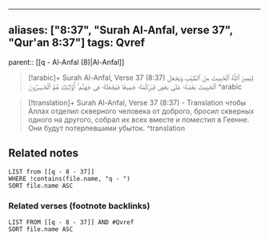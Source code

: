 
---
aliases: ["8:37", "Surah Al-Anfal, verse 37", "Qur'an 8:37"]
tags: Qvref
---

parent:: [[q - Al-Anfal (8)|Al-Anfal]]

> [!arabic]+ Surah Al-Anfal, Verse 37 (8:37)
> <span class="quran-arabic">لِيَمِيزَ ٱللَّهُ ٱلْخَبِيثَ مِنَ ٱلطَّيِّبِ وَيَجْعَلَ ٱلْخَبِيثَ بَعْضَهُۥ عَلَىٰ بَعْضٍ فَيَرْكُمَهُۥ جَمِيعًا فَيَجْعَلَهُۥ فِى جَهَنَّمَ ۚ أُو۟لَـٰٓئِكَ هُمُ ٱلْخَـٰسِرُونَ</span>
^arabic

> [!translation]+ Surah Al-Anfal, Verse 37 (8:37) - Translation
> чтобы Аллах отделил скверного человека от доброго, бросил скверных одного на другого, собрал их всех вместе и поместил в Геенне. Они будут потерпевшими убыток.
^translation



## Related notes
```dataview
LIST from [[q - 8 - 37]]
WHERE !contains(file.name, "q - ")
SORT file.name ASC
```

### Related verses (footnote backlinks)
```dataview
LIST FROM [[q - 8 - 37]] AND #Qvref
SORT file.name ASC
```

